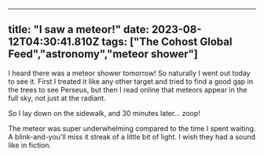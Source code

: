 
---
title: "I saw a meteor!"
date: 2023-08-12T04:30:41.810Z
tags: ["The Cohost Global Feed","astronomy","meteor shower"]
---

I heard there was a meteor shower tomorrow! So naturally I went out today to see it. First I treated it like any other target and tried to find a good gap in the trees to see Perseus, but then I read online that meteors appear in the full sky, not just at the radiant.

So I lay down on the sidewalk, and 30 minutes later... zoop!

The meteor was super underwhelming compared to the time I spent waiting. A blink-and-you'll miss it streak of a little bit of light. I wish they had a sound like in fiction.

